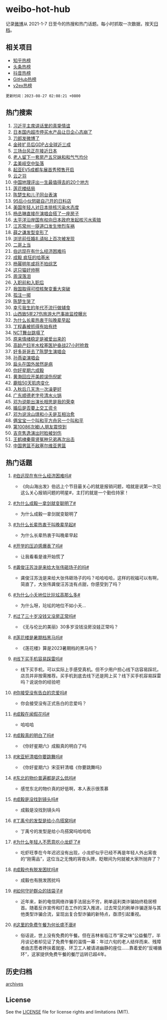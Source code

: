 # weibo-hot-hub

记录[微博](https://www.weibo.com)从 2021-1-7 日至今的热搜和热门话题。每小时抓取一次数据，按天[归档](archives)。

## 相关项目

- [知乎热榜](https://github.com/lonnyzhang423/zhihu-hot-hub)
- [头条热榜](https://github.com/lonnyzhang423/toutiao-hot-hub)
- [抖音热榜](https://github.com/lonnyzhang423/douyin-hot-hub)
- [GitHub热榜](https://github.com/lonnyzhang423/github-hot-hub)
- [v2ex热榜](https://github.com/lonnyzhang423/v2ex-hot-hub)


`更新时间：2023-08-27 02:08:21 +0800`

## 热门搜索

1. [习近平主席讲话里的真挚情谊](https://m.weibo.cn/search?containerid=100103type%3D1%26t%3D10%26q%3D%23%E4%B9%A0%E8%BF%91%E5%B9%B3%E4%B8%BB%E5%B8%AD%E8%AE%B2%E8%AF%9D%E9%87%8C%E7%9A%84%E7%9C%9F%E6%8C%9A%E6%83%85%E8%B0%8A%23&stream_entry_id=51&isnewpage=1&extparam=seat%3D1%26stream_entry_id%3D51%26cate%3D10103%26dgr%3D0%26pos%3D0%26filter_type%3Drealtimehot%26c_type%3D51%26display_time%3D1693073299%26pre_seqid%3D169307329902501307299&luicode=10000011&lfid=106003type%253D25%2526t%253D3%2526disable_hot%253D1%2526filter_type%253Drealtimehot)
1. [日本国内超市停买水产品让日企心态崩了](https://m.weibo.cn/search?containerid=100103type%3D1%26t%3D10%26q%3D%23%E6%97%A5%E6%9C%AC%E5%9B%BD%E5%86%85%E8%B6%85%E5%B8%82%E5%81%9C%E4%B9%B0%E6%B0%B4%E4%BA%A7%E5%93%81%E8%AE%A9%E6%97%A5%E4%BC%81%E5%BF%83%E6%80%81%E5%B4%A9%E4%BA%86%23&stream_entry_id=31&isnewpage=1&extparam=seat%3D1%26stream_entry_id%3D31%26pos%3D0%26dgr%3D0%26filter_type%3Drealtimehot%26c_type%3D31%26lcate%3D5001%26cate%3D5001%26q%3D%2523%25E6%2597%25A5%25E6%259C%25AC%25E5%259B%25BD%25E5%2586%2585%25E8%25B6%2585%25E5%25B8%2582%25E5%2581%259C%25E4%25B9%25B0%25E6%25B0%25B4%25E4%25BA%25A7%25E5%2593%2581%25E8%25AE%25A9%25E6%2597%25A5%25E4%25BC%2581%25E5%25BF%2583%25E6%2580%2581%25E5%25B4%25A9%25E4%25BA%2586%2523%26realpos%3D1%26flag%3D16%26band_rank%3D1%26display_time%3D1693073299%26pre_seqid%3D169307329902501307299&luicode=10000011&lfid=106003type%253D25%2526t%253D3%2526disable_hot%253D1%2526filter_type%253Drealtimehot)
1. [刀郎发微博了](https://m.weibo.cn/search?containerid=100103type%3D1%26t%3D10%26q%3D%23%E5%88%80%E9%83%8E%E5%8F%91%E5%BE%AE%E5%8D%9A%E4%BA%86%23&stream_entry_id=31&isnewpage=1&extparam=seat%3D1%26stream_entry_id%3D31%26pos%3D1%26dgr%3D0%26filter_type%3Drealtimehot%26c_type%3D31%26lcate%3D5001%26cate%3D5001%26q%3D%2523%25E5%2588%2580%25E9%2583%258E%25E5%258F%2591%25E5%25BE%25AE%25E5%258D%259A%25E4%25BA%2586%2523%26realpos%3D2%26flag%3D16%26band_rank%3D2%26display_time%3D1693073299%26pre_seqid%3D169307329902501307299&luicode=10000011&lfid=106003type%253D25%2526t%253D3%2526disable_hot%253D1%2526filter_type%253Drealtimehot)
1. [金砖扩员后GDP占全球近三成](https://m.weibo.cn/search?containerid=100103type%3D1%26t%3D10%26q%3D%23%E9%87%91%E7%A0%96%E6%89%A9%E5%91%98%E5%90%8EGDP%E5%8D%A0%E5%85%A8%E7%90%83%E8%BF%91%E4%B8%89%E6%88%90%23&stream_entry_id=31&isnewpage=1&extparam=seat%3D1%26stream_entry_id%3D31%26pos%3D2%26dgr%3D0%26filter_type%3Drealtimehot%26c_type%3D31%26lcate%3D5001%26cate%3D5001%26q%3D%2523%25E9%2587%2591%25E7%25A0%2596%25E6%2589%25A9%25E5%2591%2598%25E5%2590%258EGDP%25E5%258D%25A0%25E5%2585%25A8%25E7%2590%2583%25E8%25BF%2591%25E4%25B8%2589%25E6%2588%2590%2523%26realpos%3D3%26flag%3D0%26band_rank%3D3%26display_time%3D1693073299%26pre_seqid%3D169307329902501307299&luicode=10000011&lfid=106003type%253D25%2526t%253D3%2526disable_hot%253D1%2526filter_type%253Drealtimehot)
1. [三场台风正在接近日本](https://m.weibo.cn/search?containerid=100103type%3D1%26t%3D10%26q%3D%23%E4%B8%89%E5%9C%BA%E5%8F%B0%E9%A3%8E%E6%AD%A3%E5%9C%A8%E6%8E%A5%E8%BF%91%E6%97%A5%E6%9C%AC%23&stream_entry_id=31&isnewpage=1&extparam=seat%3D1%26stream_entry_id%3D31%26pos%3D3%26dgr%3D0%26filter_type%3Drealtimehot%26c_type%3D31%26lcate%3D5001%26cate%3D5001%26q%3D%2523%25E4%25B8%2589%25E5%259C%25BA%25E5%258F%25B0%25E9%25A3%258E%25E6%25AD%25A3%25E5%259C%25A8%25E6%258E%25A5%25E8%25BF%2591%25E6%2597%25A5%25E6%259C%25AC%2523%26realpos%3D4%26flag%3D16%26band_rank%3D4%26display_time%3D1693073299%26pre_seqid%3D169307329902501307299&luicode=10000011&lfid=106003type%253D25%2526t%253D3%2526disable_hot%253D1%2526filter_type%253Drealtimehot)
1. [老人留下一套房产五兄妹和和气气均分](https://m.weibo.cn/search?containerid=100103type%3D1%26t%3D10%26q%3D%23%E8%80%81%E4%BA%BA%E7%95%99%E4%B8%8B%E4%B8%80%E5%A5%97%E6%88%BF%E4%BA%A7%E4%BA%94%E5%85%84%E5%A6%B9%E5%92%8C%E5%92%8C%E6%B0%94%E6%B0%94%E5%9D%87%E5%88%86%23&stream_entry_id=31&isnewpage=1&extparam=seat%3D1%26stream_entry_id%3D31%26pos%3D4%26dgr%3D0%26filter_type%3Drealtimehot%26c_type%3D31%26lcate%3D5001%26cate%3D5001%26q%3D%2523%25E8%2580%2581%25E4%25BA%25BA%25E7%2595%2599%25E4%25B8%258B%25E4%25B8%2580%25E5%25A5%2597%25E6%2588%25BF%25E4%25BA%25A7%25E4%25BA%2594%25E5%2585%2584%25E5%25A6%25B9%25E5%2592%258C%25E5%2592%258C%25E6%25B0%2594%25E6%25B0%2594%25E5%259D%2587%25E5%2588%2586%2523%26realpos%3D5%26flag%3D32768%26band_rank%3D5%26display_time%3D1693073299%26pre_seqid%3D169307329902501307299&luicode=10000011&lfid=106003type%253D25%2526t%253D3%2526disable_hot%253D1%2526filter_type%253Drealtimehot)
1. [孟美岐空中坠落](https://m.weibo.cn/search?containerid=100103type%3D1%26t%3D10%26q%3D%23%E5%AD%9F%E7%BE%8E%E5%B2%90%E7%A9%BA%E4%B8%AD%E5%9D%A0%E8%90%BD%23&stream_entry_id=31&isnewpage=1&extparam=seat%3D1%26stream_entry_id%3D31%26pos%3D5%26dgr%3D0%26filter_type%3Drealtimehot%26c_type%3D31%26lcate%3D5001%26cate%3D5001%26q%3D%2523%25E5%25AD%259F%25E7%25BE%258E%25E5%25B2%2590%25E7%25A9%25BA%25E4%25B8%25AD%25E5%259D%25A0%25E8%2590%25BD%2523%26realpos%3D6%26flag%3D2%26band_rank%3D6%26display_time%3D1693073299%26pre_seqid%3D169307329902501307299&luicode=10000011&lfid=106003type%253D25%2526t%253D3%2526disable_hot%253D1%2526filter_type%253Drealtimehot)
1. [起亚EV5成都车展首秀预售开启](https://m.weibo.cn/search?containerid=100103type%3D1%26t%3D10%26q%3D%23%E8%B5%B7%E4%BA%9AEV5%E6%88%90%E9%83%BD%E8%BD%A6%E5%B1%95%E9%A6%96%E7%A7%80%E9%A2%84%E5%94%AE%E5%BC%80%E5%90%AF%23&stream_entry_id=31&isnewpage=1&extparam=seat%3D1%26stream_entry_id%3D31%26adid%3D200655%26pos%3D6%26filter_type%3Drealtimehot%26c_type%3D31%26dgr%3D0%26lcate%3D5001%26cate%3D5001%26is_ad_pos%3D1%26q%3D%2523%25E8%25B5%25B7%25E4%25BA%259AEV5%25E6%2588%2590%25E9%2583%25BD%25E8%25BD%25A6%25E5%25B1%2595%25E9%25A6%2596%25E7%25A7%2580%25E9%25A2%2584%25E5%2594%25AE%25E5%25BC%2580%25E5%2590%25AF%2523%26topic_ad%3D1%26band_rank%3D7%26display_time%3D1693073299%26pre_seqid%3D169307329902501307299&luicode=10000011&lfid=106003type%253D25%2526t%253D3%2526disable_hot%253D1%2526filter_type%253Drealtimehot)
1. [云之羽](https://m.weibo.cn/search?containerid=100103type%3D1%26t%3D10%26q%3D%E4%BA%91%E4%B9%8B%E7%BE%BD&stream_entry_id=31&isnewpage=1&extparam=seat%3D1%26stream_entry_id%3D31%26pos%3D7%26dgr%3D0%26filter_type%3Drealtimehot%26c_type%3D31%26lcate%3D5001%26cate%3D5001%26q%3D%25E4%25BA%2591%25E4%25B9%258B%25E7%25BE%25BD%26realpos%3D7%26flag%3D2%26band_rank%3D7%26display_time%3D1693073299%26pre_seqid%3D169307329902501307299&luicode=10000011&lfid=106003type%253D25%2526t%253D3%2526disable_hot%253D1%2526filter_type%253Drealtimehot)
1. [中国地理评出一生最值得去的20个地方](https://m.weibo.cn/search?containerid=100103type%3D1%26t%3D10%26q%3D%E4%B8%AD%E5%9B%BD%E5%9C%B0%E7%90%86%E8%AF%84%E5%87%BA%E4%B8%80%E7%94%9F%E6%9C%80%E5%80%BC%E5%BE%97%E5%8E%BB%E7%9A%8420%E4%B8%AA%E5%9C%B0%E6%96%B9&stream_entry_id=31&isnewpage=1&extparam=seat%3D1%26stream_entry_id%3D31%26pos%3D8%26dgr%3D0%26filter_type%3Drealtimehot%26c_type%3D31%26lcate%3D5001%26cate%3D5001%26q%3D%25E4%25B8%25AD%25E5%259B%25BD%25E5%259C%25B0%25E7%2590%2586%25E8%25AF%2584%25E5%2587%25BA%25E4%25B8%2580%25E7%2594%259F%25E6%259C%2580%25E5%2580%25BC%25E5%25BE%2597%25E5%258E%25BB%25E7%259A%258420%25E4%25B8%25AA%25E5%259C%25B0%25E6%2596%25B9%26realpos%3D8%26flag%3D16%26band_rank%3D8%26display_time%3D1693073299%26pre_seqid%3D169307329902501307299&luicode=10000011&lfid=106003type%253D25%2526t%253D3%2526disable_hot%253D1%2526filter_type%253Drealtimehot)
1. [莲花楼结局](https://m.weibo.cn/search?containerid=100103type%3D1%26t%3D10%26q%3D%E8%8E%B2%E8%8A%B1%E6%A5%BC%E7%BB%93%E5%B1%80&stream_entry_id=31&isnewpage=1&extparam=seat%3D1%26stream_entry_id%3D31%26pos%3D9%26dgr%3D0%26filter_type%3Drealtimehot%26c_type%3D31%26lcate%3D5001%26cate%3D5001%26q%3D%25E8%258E%25B2%25E8%258A%25B1%25E6%25A5%25BC%25E7%25BB%2593%25E5%25B1%2580%26realpos%3D9%26flag%3D16%26band_rank%3D9%26display_time%3D1693073299%26pre_seqid%3D169307329902501307299&luicode=10000011&lfid=106003type%253D25%2526t%253D3%2526disable_hot%253D1%2526filter_type%253Drealtimehot)
1. [陈楚生和儿子同台表演](https://m.weibo.cn/search?containerid=100103type%3D1%26t%3D10%26q%3D%23%E9%99%88%E6%A5%9A%E7%94%9F%E5%92%8C%E5%84%BF%E5%AD%90%E5%90%8C%E5%8F%B0%E8%A1%A8%E6%BC%94%23&stream_entry_id=31&isnewpage=1&extparam=seat%3D1%26stream_entry_id%3D31%26pos%3D10%26dgr%3D0%26filter_type%3Drealtimehot%26c_type%3D31%26lcate%3D5001%26cate%3D5001%26q%3D%2523%25E9%2599%2588%25E6%25A5%259A%25E7%2594%259F%25E5%2592%258C%25E5%2584%25BF%25E5%25AD%2590%25E5%2590%258C%25E5%258F%25B0%25E8%25A1%25A8%25E6%25BC%2594%2523%26realpos%3D10%26flag%3D0%26band_rank%3D10%26display_time%3D1693073299%26pre_seqid%3D169307329902501307299&luicode=10000011&lfid=106003type%253D25%2526t%253D3%2526disable_hot%253D1%2526filter_type%253Drealtimehot)
1. [95后小伙怒砸自己开的日料店](https://m.weibo.cn/search?containerid=100103type%3D1%26t%3D10%26q%3D%2395%E5%90%8E%E5%B0%8F%E4%BC%99%E6%80%92%E7%A0%B8%E8%87%AA%E5%B7%B1%E5%BC%80%E7%9A%84%E6%97%A5%E6%96%99%E5%BA%97%23&stream_entry_id=31&isnewpage=1&extparam=seat%3D1%26stream_entry_id%3D31%26pos%3D11%26dgr%3D0%26filter_type%3Drealtimehot%26c_type%3D31%26lcate%3D5001%26cate%3D5001%26q%3D%252395%25E5%2590%258E%25E5%25B0%258F%25E4%25BC%2599%25E6%2580%2592%25E7%25A0%25B8%25E8%2587%25AA%25E5%25B7%25B1%25E5%25BC%2580%25E7%259A%2584%25E6%2597%25A5%25E6%2596%2599%25E5%25BA%2597%2523%26realpos%3D11%26flag%3D0%26band_rank%3D11%26display_time%3D1693073299%26pre_seqid%3D169307329902501307299&luicode=10000011&lfid=106003type%253D25%2526t%253D3%2526disable_hot%253D1%2526filter_type%253Drealtimehot)
1. [美国年轻人对日本排核污染水态度](https://m.weibo.cn/search?containerid=100103type%3D1%26t%3D10%26q%3D%23%E7%BE%8E%E5%9B%BD%E5%B9%B4%E8%BD%BB%E4%BA%BA%E5%AF%B9%E6%97%A5%E6%9C%AC%E6%8E%92%E6%A0%B8%E6%B1%A1%E6%9F%93%E6%B0%B4%E6%80%81%E5%BA%A6%23&stream_entry_id=31&isnewpage=1&extparam=seat%3D1%26stream_entry_id%3D31%26pos%3D12%26dgr%3D0%26filter_type%3Drealtimehot%26c_type%3D31%26lcate%3D5001%26cate%3D5001%26q%3D%2523%25E7%25BE%258E%25E5%259B%25BD%25E5%25B9%25B4%25E8%25BD%25BB%25E4%25BA%25BA%25E5%25AF%25B9%25E6%2597%25A5%25E6%259C%25AC%25E6%258E%2592%25E6%25A0%25B8%25E6%25B1%25A1%25E6%259F%2593%25E6%25B0%25B4%25E6%2580%2581%25E5%25BA%25A6%2523%26realpos%3D12%26flag%3D0%26band_rank%3D12%26display_time%3D1693073299%26pre_seqid%3D169307329902501307299&luicode=10000011&lfid=106003type%253D25%2526t%253D3%2526disable_hot%253D1%2526filter_type%253Drealtimehot)
1. [杨丞琳直接在演唱会搭了一座房子](https://m.weibo.cn/search?containerid=100103type%3D1%26t%3D10%26q%3D%23%E6%9D%A8%E4%B8%9E%E7%90%B3%E7%9B%B4%E6%8E%A5%E5%9C%A8%E6%BC%94%E5%94%B1%E4%BC%9A%E6%90%AD%E4%BA%86%E4%B8%80%E5%BA%A7%E6%88%BF%E5%AD%90%23&stream_entry_id=31&isnewpage=1&extparam=seat%3D1%26stream_entry_id%3D31%26pos%3D13%26dgr%3D0%26filter_type%3Drealtimehot%26c_type%3D31%26lcate%3D5001%26cate%3D5001%26q%3D%2523%25E6%259D%25A8%25E4%25B8%259E%25E7%2590%25B3%25E7%259B%25B4%25E6%258E%25A5%25E5%259C%25A8%25E6%25BC%2594%25E5%2594%25B1%25E4%25BC%259A%25E6%2590%25AD%25E4%25BA%2586%25E4%25B8%2580%25E5%25BA%25A7%25E6%2588%25BF%25E5%25AD%2590%2523%26realpos%3D13%26flag%3D0%26band_rank%3D13%26display_time%3D1693073299%26pre_seqid%3D169307329902501307299&luicode=10000011&lfid=106003type%253D25%2526t%253D3%2526disable_hot%253D1%2526filter_type%253Drealtimehot)
1. [太平洋沿岸国有权向日本政府发起核污水索赔](https://m.weibo.cn/search?containerid=100103type%3D1%26t%3D10%26q%3D%23%E5%A4%AA%E5%B9%B3%E6%B4%8B%E6%B2%BF%E5%B2%B8%E5%9B%BD%E6%9C%89%E6%9D%83%E5%90%91%E6%97%A5%E6%9C%AC%E6%94%BF%E5%BA%9C%E5%8F%91%E8%B5%B7%E6%A0%B8%E6%B1%A1%E6%B0%B4%E7%B4%A2%E8%B5%94%23&stream_entry_id=31&isnewpage=1&extparam=seat%3D1%26stream_entry_id%3D31%26pos%3D14%26dgr%3D0%26filter_type%3Drealtimehot%26c_type%3D31%26lcate%3D5001%26cate%3D5001%26q%3D%2523%25E5%25A4%25AA%25E5%25B9%25B3%25E6%25B4%258B%25E6%25B2%25BF%25E5%25B2%25B8%25E5%259B%25BD%25E6%259C%2589%25E6%259D%2583%25E5%2590%2591%25E6%2597%25A5%25E6%259C%25AC%25E6%2594%25BF%25E5%25BA%259C%25E5%258F%2591%25E8%25B5%25B7%25E6%25A0%25B8%25E6%25B1%25A1%25E6%25B0%25B4%25E7%25B4%25A2%25E8%25B5%2594%2523%26realpos%3D14%26flag%3D0%26band_rank%3D14%26display_time%3D1693073299%26pre_seqid%3D169307329902501307299&luicode=10000011&lfid=106003type%253D25%2526t%253D3%2526disable_hot%253D1%2526filter_type%253Drealtimehot)
1. [江苏常州一隧道口发生惨烈车祸](https://m.weibo.cn/search?containerid=100103type%3D1%26t%3D10%26q%3D%23%E6%B1%9F%E8%8B%8F%E5%B8%B8%E5%B7%9E%E4%B8%80%E9%9A%A7%E9%81%93%E5%8F%A3%E5%8F%91%E7%94%9F%E6%83%A8%E7%83%88%E8%BD%A6%E7%A5%B8%23&stream_entry_id=31&isnewpage=1&extparam=seat%3D1%26stream_entry_id%3D31%26pos%3D15%26dgr%3D0%26filter_type%3Drealtimehot%26c_type%3D31%26lcate%3D5001%26cate%3D5001%26q%3D%2523%25E6%25B1%259F%25E8%258B%258F%25E5%25B8%25B8%25E5%25B7%259E%25E4%25B8%2580%25E9%259A%25A7%25E9%2581%2593%25E5%258F%25A3%25E5%258F%2591%25E7%2594%259F%25E6%2583%25A8%25E7%2583%2588%25E8%25BD%25A6%25E7%25A5%25B8%2523%26realpos%3D15%26flag%3D0%26band_rank%3D15%26display_time%3D1693073299%26pre_seqid%3D169307329902501307299&luicode=10000011&lfid=106003type%253D25%2526t%253D3%2526disable_hot%253D1%2526filter_type%253Drealtimehot)
1. [薛之谦发型变形了](https://m.weibo.cn/search?containerid=100103type%3D1%26t%3D10%26q%3D%23%E8%96%9B%E4%B9%8B%E8%B0%A6%E5%8F%91%E5%9E%8B%E5%8F%98%E5%BD%A2%E4%BA%86%23&stream_entry_id=31&isnewpage=1&extparam=seat%3D1%26stream_entry_id%3D31%26pos%3D16%26dgr%3D0%26filter_type%3Drealtimehot%26c_type%3D31%26lcate%3D5001%26cate%3D5001%26q%3D%2523%25E8%2596%259B%25E4%25B9%258B%25E8%25B0%25A6%25E5%258F%2591%25E5%259E%258B%25E5%258F%2598%25E5%25BD%25A2%25E4%25BA%2586%2523%26realpos%3D16%26flag%3D0%26band_rank%3D16%26display_time%3D1693073299%26pre_seqid%3D169307329902501307299&luicode=10000011&lfid=106003type%253D25%2526t%253D3%2526disable_hot%253D1%2526filter_type%253Drealtimehot)
1. [浏览前任婚礼请帖上百次被发现](https://m.weibo.cn/search?containerid=100103type%3D1%26t%3D10%26q%3D%E6%B5%8F%E8%A7%88%E5%89%8D%E4%BB%BB%E5%A9%9A%E7%A4%BC%E8%AF%B7%E5%B8%96%E4%B8%8A%E7%99%BE%E6%AC%A1%E8%A2%AB%E5%8F%91%E7%8E%B0&stream_entry_id=31&isnewpage=1&extparam=seat%3D1%26stream_entry_id%3D31%26pos%3D17%26dgr%3D0%26filter_type%3Drealtimehot%26c_type%3D31%26lcate%3D5001%26cate%3D5001%26q%3D%25E6%25B5%258F%25E8%25A7%2588%25E5%2589%258D%25E4%25BB%25BB%25E5%25A9%259A%25E7%25A4%25BC%25E8%25AF%25B7%25E5%25B8%2596%25E4%25B8%258A%25E7%2599%25BE%25E6%25AC%25A1%25E8%25A2%25AB%25E5%258F%2591%25E7%258E%25B0%26realpos%3D17%26flag%3D0%26band_rank%3D17%26display_time%3D1693073299%26pre_seqid%3D169307329902501307299&luicode=10000011&lfid=106003type%253D25%2526t%253D3%2526disable_hot%253D1%2526filter_type%253Drealtimehot)
1. [二哥上当](https://m.weibo.cn/search?containerid=100103type%3D1%26t%3D10%26q%3D%E4%BA%8C%E5%93%A5%E4%B8%8A%E5%BD%93&stream_entry_id=31&isnewpage=1&extparam=seat%3D1%26stream_entry_id%3D31%26pos%3D18%26dgr%3D0%26filter_type%3Drealtimehot%26c_type%3D31%26lcate%3D5001%26cate%3D5001%26q%3D%25E4%25BA%258C%25E5%2593%25A5%25E4%25B8%258A%25E5%25BD%2593%26realpos%3D18%26flag%3D1%26band_rank%3D18%26display_time%3D1693073299%26pre_seqid%3D169307329902501307299&luicode=10000011&lfid=106003type%253D25%2526t%253D3%2526disable_hot%253D1%2526filter_type%253Drealtimehot)
1. [伯远现在有什么经济困难吗](https://m.weibo.cn/search?containerid=100103type%3D1%26t%3D10%26q%3D%23%E4%BC%AF%E8%BF%9C%E7%8E%B0%E5%9C%A8%E6%9C%89%E4%BB%80%E4%B9%88%E7%BB%8F%E6%B5%8E%E5%9B%B0%E9%9A%BE%E5%90%97%23&stream_entry_id=31&isnewpage=1&extparam=seat%3D1%26stream_entry_id%3D31%26pos%3D19%26dgr%3D0%26filter_type%3Drealtimehot%26c_type%3D31%26lcate%3D5001%26cate%3D5001%26q%3D%2523%25E4%25BC%25AF%25E8%25BF%259C%25E7%258E%25B0%25E5%259C%25A8%25E6%259C%2589%25E4%25BB%2580%25E4%25B9%2588%25E7%25BB%258F%25E6%25B5%258E%25E5%259B%25B0%25E9%259A%25BE%25E5%2590%2597%2523%26realpos%3D19%26flag%3D0%26band_rank%3D19%26display_time%3D1693073299%26pre_seqid%3D169307329902501307299&luicode=10000011&lfid=106003type%253D25%2526t%253D3%2526disable_hot%253D1%2526filter_type%253Drealtimehot)
1. [成毅 疯狂的哈基米](https://m.weibo.cn/search?containerid=100103type%3D1%26t%3D10%26q%3D%E6%88%90%E6%AF%85+%E7%96%AF%E7%8B%82%E7%9A%84%E5%93%88%E5%9F%BA%E7%B1%B3&stream_entry_id=31&isnewpage=1&extparam=seat%3D1%26stream_entry_id%3D31%26pos%3D20%26dgr%3D0%26filter_type%3Drealtimehot%26c_type%3D31%26lcate%3D5001%26cate%3D5001%26q%3D%25E6%2588%2590%25E6%25AF%2585%2520%25E7%2596%25AF%25E7%258B%2582%25E7%259A%2584%25E5%2593%2588%25E5%259F%25BA%25E7%25B1%25B3%26realpos%3D20%26flag%3D0%26band_rank%3D20%26display_time%3D1693073299%26pre_seqid%3D169307329902501307299&luicode=10000011&lfid=106003type%253D25%2526t%253D3%2526disable_hot%253D1%2526filter_type%253Drealtimehot)
1. [杨幂明年或将不拍综艺](https://m.weibo.cn/search?containerid=100103type%3D1%26t%3D10%26q%3D%23%E6%9D%A8%E5%B9%82%E6%98%8E%E5%B9%B4%E6%88%96%E5%B0%86%E4%B8%8D%E6%8B%8D%E7%BB%BC%E8%89%BA%23&stream_entry_id=31&isnewpage=1&extparam=seat%3D1%26stream_entry_id%3D31%26pos%3D21%26dgr%3D0%26filter_type%3Drealtimehot%26c_type%3D31%26lcate%3D5001%26cate%3D5001%26q%3D%2523%25E6%259D%25A8%25E5%25B9%2582%25E6%2598%258E%25E5%25B9%25B4%25E6%2588%2596%25E5%25B0%2586%25E4%25B8%258D%25E6%258B%258D%25E7%25BB%25BC%25E8%2589%25BA%2523%26realpos%3D21%26flag%3D0%26band_rank%3D21%26display_time%3D1693073299%26pre_seqid%3D169307329902501307299&luicode=10000011&lfid=106003type%253D25%2526t%253D3%2526disable_hot%253D1%2526filter_type%253Drealtimehot)
1. [这只猫好帅啊](https://m.weibo.cn/search?containerid=100103type%3D1%26t%3D10%26q%3D%E8%BF%99%E5%8F%AA%E7%8C%AB%E5%A5%BD%E5%B8%85%E5%95%8A&stream_entry_id=31&isnewpage=1&extparam=seat%3D1%26stream_entry_id%3D31%26pos%3D22%26dgr%3D0%26filter_type%3Drealtimehot%26c_type%3D31%26lcate%3D5001%26cate%3D5001%26q%3D%25E8%25BF%2599%25E5%258F%25AA%25E7%258C%25AB%25E5%25A5%25BD%25E5%25B8%2585%25E5%2595%258A%26realpos%3D22%26flag%3D0%26band_rank%3D22%26display_time%3D1693073299%26pre_seqid%3D169307329902501307299&luicode=10000011&lfid=106003type%253D25%2526t%253D3%2526disable_hot%253D1%2526filter_type%253Drealtimehot)
1. [周深落泪](https://m.weibo.cn/search?containerid=100103type%3D1%26t%3D10%26q%3D%23%E5%91%A8%E6%B7%B1%E8%90%BD%E6%B3%AA%23&stream_entry_id=31&isnewpage=1&extparam=seat%3D1%26stream_entry_id%3D31%26pos%3D23%26dgr%3D0%26filter_type%3Drealtimehot%26c_type%3D31%26lcate%3D5001%26cate%3D5001%26q%3D%2523%25E5%2591%25A8%25E6%25B7%25B1%25E8%2590%25BD%25E6%25B3%25AA%2523%26realpos%3D23%26flag%3D1%26band_rank%3D23%26display_time%3D1693073299%26pre_seqid%3D169307329902501307299&luicode=10000011&lfid=106003type%253D25%2526t%253D3%2526disable_hot%253D1%2526filter_type%253Drealtimehot)
1. [入职前和入职后](https://m.weibo.cn/search?containerid=100103type%3D1%26t%3D10%26q%3D%E5%85%A5%E8%81%8C%E5%89%8D%E5%92%8C%E5%85%A5%E8%81%8C%E5%90%8E&stream_entry_id=31&isnewpage=1&extparam=seat%3D1%26stream_entry_id%3D31%26pos%3D24%26dgr%3D0%26filter_type%3Drealtimehot%26c_type%3D31%26lcate%3D5001%26cate%3D5001%26q%3D%25E5%2585%25A5%25E8%2581%258C%25E5%2589%258D%25E5%2592%258C%25E5%2585%25A5%25E8%2581%258C%25E5%2590%258E%26realpos%3D24%26flag%3D0%26band_rank%3D24%26display_time%3D1693073299%26pre_seqid%3D169307329902501307299&luicode=10000011&lfid=106003type%253D25%2526t%253D3%2526disable_hot%253D1%2526filter_type%253Drealtimehot)
1. [我国取得可控核聚变重大突破](https://m.weibo.cn/search?containerid=100103type%3D1%26t%3D10%26q%3D%23%E6%88%91%E5%9B%BD%E5%8F%96%E5%BE%97%E5%8F%AF%E6%8E%A7%E6%A0%B8%E8%81%9A%E5%8F%98%E9%87%8D%E5%A4%A7%E7%AA%81%E7%A0%B4%23&stream_entry_id=31&isnewpage=1&extparam=seat%3D1%26stream_entry_id%3D31%26pos%3D25%26dgr%3D0%26filter_type%3Drealtimehot%26c_type%3D31%26lcate%3D5001%26cate%3D5001%26q%3D%2523%25E6%2588%2591%25E5%259B%25BD%25E5%258F%2596%25E5%25BE%2597%25E5%258F%25AF%25E6%258E%25A7%25E6%25A0%25B8%25E8%2581%259A%25E5%258F%2598%25E9%2587%258D%25E5%25A4%25A7%25E7%25AA%2581%25E7%25A0%25B4%2523%26realpos%3D25%26flag%3D0%26band_rank%3D25%26display_time%3D1693073299%26pre_seqid%3D169307329902501307299&luicode=10000011&lfid=106003type%253D25%2526t%253D3%2526disable_hot%253D1%2526filter_type%253Drealtimehot)
1. [孤注一掷](https://m.weibo.cn/search?containerid=100103type%3D1%26t%3D10%26q%3D%E5%AD%A4%E6%B3%A8%E4%B8%80%E6%8E%B7&stream_entry_id=31&isnewpage=1&extparam=seat%3D1%26stream_entry_id%3D31%26pos%3D26%26dgr%3D0%26filter_type%3Drealtimehot%26c_type%3D31%26lcate%3D5001%26cate%3D5001%26q%3D%25E5%25AD%25A4%25E6%25B3%25A8%25E4%25B8%2580%25E6%258E%25B7%26realpos%3D26%26flag%3D0%26band_rank%3D26%26display_time%3D1693073299%26pre_seqid%3D169307329902501307299&luicode=10000011&lfid=106003type%253D25%2526t%253D3%2526disable_hot%253D1%2526filter_type%253Drealtimehot)
1. [陈楚生哭了](https://m.weibo.cn/search?containerid=100103type%3D1%26t%3D10%26q%3D%23%E9%99%88%E6%A5%9A%E7%94%9F%E5%93%AD%E4%BA%86%23&stream_entry_id=31&isnewpage=1&extparam=seat%3D1%26stream_entry_id%3D31%26pos%3D27%26dgr%3D0%26filter_type%3Drealtimehot%26c_type%3D31%26lcate%3D5001%26cate%3D5001%26q%3D%2523%25E9%2599%2588%25E6%25A5%259A%25E7%2594%259F%25E5%2593%25AD%25E4%25BA%2586%2523%26realpos%3D27%26flag%3D0%26band_rank%3D27%26display_time%3D1693073299%26pre_seqid%3D169307329902501307299&luicode=10000011&lfid=106003type%253D25%2526t%253D3%2526disable_hot%253D1%2526filter_type%253Drealtimehot)
1. [幸亏我生的年代不流行做辅食](https://m.weibo.cn/search?containerid=100103type%3D1%26t%3D10%26q%3D%E5%B9%B8%E4%BA%8F%E6%88%91%E7%94%9F%E7%9A%84%E5%B9%B4%E4%BB%A3%E4%B8%8D%E6%B5%81%E8%A1%8C%E5%81%9A%E8%BE%85%E9%A3%9F&stream_entry_id=31&isnewpage=1&extparam=seat%3D1%26stream_entry_id%3D31%26pos%3D28%26dgr%3D0%26filter_type%3Drealtimehot%26c_type%3D31%26lcate%3D5001%26cate%3D5001%26q%3D%25E5%25B9%25B8%25E4%25BA%258F%25E6%2588%2591%25E7%2594%259F%25E7%259A%2584%25E5%25B9%25B4%25E4%25BB%25A3%25E4%25B8%258D%25E6%25B5%2581%25E8%25A1%258C%25E5%2581%259A%25E8%25BE%2585%25E9%25A3%259F%26realpos%3D28%26flag%3D0%26band_rank%3D28%26display_time%3D1693073299%26pre_seqid%3D169307329902501307299&luicode=10000011&lfid=106003type%253D25%2526t%253D3%2526disable_hot%253D1%2526filter_type%253Drealtimehot)
1. [山西致5死27伤旅游大巴事故监控曝光](https://m.weibo.cn/search?containerid=100103type%3D1%26t%3D10%26q%3D%23%E5%B1%B1%E8%A5%BF%E8%87%B45%E6%AD%BB27%E4%BC%A4%E6%97%85%E6%B8%B8%E5%A4%A7%E5%B7%B4%E4%BA%8B%E6%95%85%E7%9B%91%E6%8E%A7%E6%9B%9D%E5%85%89%23&stream_entry_id=31&isnewpage=1&extparam=seat%3D1%26stream_entry_id%3D31%26pos%3D29%26dgr%3D0%26filter_type%3Drealtimehot%26c_type%3D31%26lcate%3D5001%26cate%3D5001%26q%3D%2523%25E5%25B1%25B1%25E8%25A5%25BF%25E8%2587%25B45%25E6%25AD%25BB27%25E4%25BC%25A4%25E6%2597%2585%25E6%25B8%25B8%25E5%25A4%25A7%25E5%25B7%25B4%25E4%25BA%258B%25E6%2595%2585%25E7%259B%2591%25E6%258E%25A7%25E6%259B%259D%25E5%2585%2589%2523%26realpos%3D29%26flag%3D0%26band_rank%3D29%26display_time%3D1693073299%26pre_seqid%3D169307329902501307299&luicode=10000011&lfid=106003type%253D25%2526t%253D3%2526disable_hot%253D1%2526filter_type%253Drealtimehot)
1. [为什么长辈热衷于叫晚辈早起](https://m.weibo.cn/search?containerid=100103type%3D1%26t%3D10%26q%3D%23%E4%B8%BA%E4%BB%80%E4%B9%88%E9%95%BF%E8%BE%88%E7%83%AD%E8%A1%B7%E4%BA%8E%E5%8F%AB%E6%99%9A%E8%BE%88%E6%97%A9%E8%B5%B7%23&stream_entry_id=31&isnewpage=1&extparam=seat%3D1%26stream_entry_id%3D31%26pos%3D30%26dgr%3D0%26filter_type%3Drealtimehot%26c_type%3D31%26lcate%3D5001%26cate%3D5001%26q%3D%2523%25E4%25B8%25BA%25E4%25BB%2580%25E4%25B9%2588%25E9%2595%25BF%25E8%25BE%2588%25E7%2583%25AD%25E8%25A1%25B7%25E4%25BA%258E%25E5%258F%25AB%25E6%2599%259A%25E8%25BE%2588%25E6%2597%25A9%25E8%25B5%25B7%2523%26realpos%3D30%26flag%3D0%26band_rank%3D30%26display_time%3D1693073299%26pre_seqid%3D169307329902501307299&luicode=10000011&lfid=106003type%253D25%2526t%253D3%2526disable_hot%253D1%2526filter_type%253Drealtimehot)
1. [丁程鑫被抓得有始有终](https://m.weibo.cn/search?containerid=100103type%3D1%26t%3D10%26q%3D%23%E4%B8%81%E7%A8%8B%E9%91%AB%E8%A2%AB%E6%8A%93%E5%BE%97%E6%9C%89%E5%A7%8B%E6%9C%89%E7%BB%88%23&stream_entry_id=31&isnewpage=1&extparam=seat%3D1%26stream_entry_id%3D31%26pos%3D31%26dgr%3D0%26filter_type%3Drealtimehot%26c_type%3D31%26lcate%3D5001%26cate%3D5001%26q%3D%2523%25E4%25B8%2581%25E7%25A8%258B%25E9%2591%25AB%25E8%25A2%25AB%25E6%258A%2593%25E5%25BE%2597%25E6%259C%2589%25E5%25A7%258B%25E6%259C%2589%25E7%25BB%2588%2523%26realpos%3D31%26flag%3D1%26band_rank%3D31%26display_time%3D1693073299%26pre_seqid%3D169307329902501307299&luicode=10000011&lfid=106003type%253D25%2526t%253D3%2526disable_hot%253D1%2526filter_type%253Drealtimehot)
1. [NCT舞台跳塌了](https://m.weibo.cn/search?containerid=100103type%3D1%26t%3D10%26q%3D%23NCT%E8%88%9E%E5%8F%B0%E8%B7%B3%E5%A1%8C%E4%BA%86%23&stream_entry_id=31&isnewpage=1&extparam=seat%3D1%26stream_entry_id%3D31%26pos%3D32%26dgr%3D0%26filter_type%3Drealtimehot%26c_type%3D31%26lcate%3D5001%26cate%3D5001%26q%3D%2523NCT%25E8%2588%259E%25E5%258F%25B0%25E8%25B7%25B3%25E5%25A1%258C%25E4%25BA%2586%2523%26realpos%3D32%26flag%3D0%26band_rank%3D32%26display_time%3D1693073299%26pre_seqid%3D169307329902501307299&luicode=10000011&lfid=106003type%253D25%2526t%253D3%2526disable_hot%253D1%2526filter_type%253Drealtimehot)
1. [原来情绪稳定是被爱出来的](https://m.weibo.cn/search?containerid=100103type%3D1%26t%3D10%26q%3D%23%E5%8E%9F%E6%9D%A5%E6%83%85%E7%BB%AA%E7%A8%B3%E5%AE%9A%E6%98%AF%E8%A2%AB%E7%88%B1%E5%87%BA%E6%9D%A5%E7%9A%84%23&stream_entry_id=31&isnewpage=1&extparam=seat%3D1%26stream_entry_id%3D31%26pos%3D33%26dgr%3D0%26filter_type%3Drealtimehot%26c_type%3D31%26lcate%3D5001%26cate%3D5001%26q%3D%2523%25E5%258E%259F%25E6%259D%25A5%25E6%2583%2585%25E7%25BB%25AA%25E7%25A8%25B3%25E5%25AE%259A%25E6%2598%25AF%25E8%25A2%25AB%25E7%2588%25B1%25E5%2587%25BA%25E6%259D%25A5%25E7%259A%2584%2523%26realpos%3D33%26flag%3D0%26band_rank%3D33%26display_time%3D1693073299%26pre_seqid%3D169307329902501307299&luicode=10000011&lfid=106003type%253D25%2526t%253D3%2526disable_hot%253D1%2526filter_type%253Drealtimehot)
1. [高龄产妇羊水栓塞医护奋战27小时抢救](https://m.weibo.cn/search?containerid=100103type%3D1%26t%3D10%26q%3D%23%E9%AB%98%E9%BE%84%E4%BA%A7%E5%A6%87%E7%BE%8A%E6%B0%B4%E6%A0%93%E5%A1%9E%E5%8C%BB%E6%8A%A4%E5%A5%8B%E6%88%9827%E5%B0%8F%E6%97%B6%E6%8A%A2%E6%95%91%23&stream_entry_id=31&isnewpage=1&extparam=seat%3D1%26stream_entry_id%3D31%26pos%3D34%26dgr%3D0%26filter_type%3Drealtimehot%26c_type%3D31%26lcate%3D5001%26cate%3D5001%26q%3D%2523%25E9%25AB%2598%25E9%25BE%2584%25E4%25BA%25A7%25E5%25A6%2587%25E7%25BE%258A%25E6%25B0%25B4%25E6%25A0%2593%25E5%25A1%259E%25E5%258C%25BB%25E6%258A%25A4%25E5%25A5%258B%25E6%2588%259827%25E5%25B0%258F%25E6%2597%25B6%25E6%258A%25A2%25E6%2595%2591%2523%26realpos%3D34%26flag%3D32768%26band_rank%3D34%26display_time%3D1693073299%26pre_seqid%3D169307329902501307299&luicode=10000011&lfid=106003type%253D25%2526t%253D3%2526disable_hot%253D1%2526filter_type%253Drealtimehot)
1. [好多哥哥去了陈楚生演唱会](https://m.weibo.cn/search?containerid=100103type%3D1%26t%3D10%26q%3D%23%E5%A5%BD%E5%A4%9A%E5%93%A5%E5%93%A5%E5%8E%BB%E4%BA%86%E9%99%88%E6%A5%9A%E7%94%9F%E6%BC%94%E5%94%B1%E4%BC%9A%23&stream_entry_id=31&isnewpage=1&extparam=seat%3D1%26stream_entry_id%3D31%26pos%3D35%26dgr%3D0%26filter_type%3Drealtimehot%26c_type%3D31%26lcate%3D5001%26cate%3D5001%26q%3D%2523%25E5%25A5%25BD%25E5%25A4%259A%25E5%2593%25A5%25E5%2593%25A5%25E5%258E%25BB%25E4%25BA%2586%25E9%2599%2588%25E6%25A5%259A%25E7%2594%259F%25E6%25BC%2594%25E5%2594%25B1%25E4%25BC%259A%2523%26realpos%3D35%26flag%3D0%26band_rank%3D35%26display_time%3D1693073299%26pre_seqid%3D169307329902501307299&luicode=10000011&lfid=106003type%253D25%2526t%253D3%2526disable_hot%253D1%2526filter_type%253Drealtimehot)
1. [孙燕姿演唱会](https://m.weibo.cn/search?containerid=100103type%3D1%26t%3D10%26q%3D%E5%AD%99%E7%87%95%E5%A7%BF%E6%BC%94%E5%94%B1%E4%BC%9A&stream_entry_id=31&isnewpage=1&extparam=seat%3D1%26stream_entry_id%3D31%26pos%3D36%26dgr%3D0%26filter_type%3Drealtimehot%26c_type%3D31%26lcate%3D5001%26cate%3D5001%26q%3D%25E5%25AD%2599%25E7%2587%2595%25E5%25A7%25BF%25E6%25BC%2594%25E5%2594%25B1%25E4%25BC%259A%26realpos%3D36%26flag%3D0%26band_rank%3D36%26display_time%3D1693073299%26pre_seqid%3D169307329902501307299&luicode=10000011&lfid=106003type%253D25%2526t%253D3%2526disable_hot%253D1%2526filter_type%253Drealtimehot)
1. [扁头在国外居然是病](https://m.weibo.cn/search?containerid=100103type%3D1%26t%3D10%26q%3D%E6%89%81%E5%A4%B4%E5%9C%A8%E5%9B%BD%E5%A4%96%E5%B1%85%E7%84%B6%E6%98%AF%E7%97%85&stream_entry_id=31&isnewpage=1&extparam=seat%3D1%26stream_entry_id%3D31%26pos%3D37%26dgr%3D0%26filter_type%3Drealtimehot%26c_type%3D31%26lcate%3D5001%26cate%3D5001%26q%3D%25E6%2589%2581%25E5%25A4%25B4%25E5%259C%25A8%25E5%259B%25BD%25E5%25A4%2596%25E5%25B1%2585%25E7%2584%25B6%25E6%2598%25AF%25E7%2597%2585%26realpos%3D37%26flag%3D1%26band_rank%3D37%26display_time%3D1693073299%26pre_seqid%3D169307329902501307299&luicode=10000011&lfid=106003type%253D25%2526t%253D3%2526disable_hot%253D1%2526filter_type%253Drealtimehot)
1. [你好星期六成毅](https://m.weibo.cn/search?containerid=100103type%3D1%26t%3D10%26q%3D%E4%BD%A0%E5%A5%BD%E6%98%9F%E6%9C%9F%E5%85%AD%E6%88%90%E6%AF%85&stream_entry_id=31&isnewpage=1&extparam=seat%3D1%26stream_entry_id%3D31%26pos%3D38%26dgr%3D0%26filter_type%3Drealtimehot%26c_type%3D31%26lcate%3D5001%26cate%3D5001%26q%3D%25E4%25BD%25A0%25E5%25A5%25BD%25E6%2598%259F%25E6%259C%259F%25E5%2585%25AD%25E6%2588%2590%25E6%25AF%2585%26realpos%3D38%26flag%3D0%26band_rank%3D38%26display_time%3D1693073299%26pre_seqid%3D169307329902501307299&luicode=10000011&lfid=106003type%253D25%2526t%253D3%2526disable_hot%253D1%2526filter_type%253Drealtimehot)
1. [黄渤回应开美颜误伤倪妮](https://m.weibo.cn/search?containerid=100103type%3D1%26t%3D10%26q%3D%23%E9%BB%84%E6%B8%A4%E5%9B%9E%E5%BA%94%E5%BC%80%E7%BE%8E%E9%A2%9C%E8%AF%AF%E4%BC%A4%E5%80%AA%E5%A6%AE%23&stream_entry_id=31&isnewpage=1&extparam=seat%3D1%26stream_entry_id%3D31%26pos%3D39%26dgr%3D0%26filter_type%3Drealtimehot%26c_type%3D31%26lcate%3D5001%26cate%3D5001%26q%3D%2523%25E9%25BB%2584%25E6%25B8%25A4%25E5%259B%259E%25E5%25BA%2594%25E5%25BC%2580%25E7%25BE%258E%25E9%25A2%259C%25E8%25AF%25AF%25E4%25BC%25A4%25E5%2580%25AA%25E5%25A6%25AE%2523%26realpos%3D39%26flag%3D0%26band_rank%3D39%26display_time%3D1693073299%26pre_seqid%3D169307329902501307299&luicode=10000011&lfid=106003type%253D25%2526t%253D3%2526disable_hot%253D1%2526filter_type%253Drealtimehot)
1. [鹿晗50天肌肉变化](https://m.weibo.cn/search?containerid=100103type%3D1%26t%3D10%26q%3D%23%E9%B9%BF%E6%99%9750%E5%A4%A9%E8%82%8C%E8%82%89%E5%8F%98%E5%8C%96%23&stream_entry_id=31&isnewpage=1&extparam=seat%3D1%26stream_entry_id%3D31%26pos%3D40%26dgr%3D0%26filter_type%3Drealtimehot%26c_type%3D31%26lcate%3D5001%26cate%3D5001%26q%3D%2523%25E9%25B9%25BF%25E6%2599%259750%25E5%25A4%25A9%25E8%2582%258C%25E8%2582%2589%25E5%258F%2598%25E5%258C%2596%2523%26realpos%3D40%26flag%3D0%26band_rank%3D40%26display_time%3D1693073299%26pre_seqid%3D169307329902501307299&luicode=10000011&lfid=106003type%253D25%2526t%253D3%2526disable_hot%253D1%2526filter_type%253Drealtimehot)
1. [入秋后几天洗一次澡更好](https://m.weibo.cn/search?containerid=100103type%3D1%26t%3D10%26q%3D%23%E5%85%A5%E7%A7%8B%E5%90%8E%E5%87%A0%E5%A4%A9%E6%B4%97%E4%B8%80%E6%AC%A1%E6%BE%A1%E6%9B%B4%E5%A5%BD%23&stream_entry_id=31&isnewpage=1&extparam=seat%3D1%26stream_entry_id%3D31%26pos%3D41%26dgr%3D0%26filter_type%3Drealtimehot%26c_type%3D31%26lcate%3D5001%26cate%3D5001%26q%3D%2523%25E5%2585%25A5%25E7%25A7%258B%25E5%2590%258E%25E5%2587%25A0%25E5%25A4%25A9%25E6%25B4%2597%25E4%25B8%2580%25E6%25AC%25A1%25E6%25BE%25A1%25E6%259B%25B4%25E5%25A5%25BD%2523%26realpos%3D41%26flag%3D0%26band_rank%3D41%26display_time%3D1693073299%26pre_seqid%3D169307329902501307299&luicode=10000011&lfid=106003type%253D25%2526t%253D3%2526disable_hot%253D1%2526filter_type%253Drealtimehot)
1. [广东顺德老字号清水火锅](https://m.weibo.cn/search?containerid=100103type%3D1%26t%3D10%26q%3D%E5%B9%BF%E4%B8%9C%E9%A1%BA%E5%BE%B7%E8%80%81%E5%AD%97%E5%8F%B7%E6%B8%85%E6%B0%B4%E7%81%AB%E9%94%85&stream_entry_id=31&isnewpage=1&extparam=seat%3D1%26stream_entry_id%3D31%26pos%3D42%26dgr%3D0%26filter_type%3Drealtimehot%26c_type%3D31%26lcate%3D5001%26cate%3D5001%26q%3D%25E5%25B9%25BF%25E4%25B8%259C%25E9%25A1%25BA%25E5%25BE%25B7%25E8%2580%2581%25E5%25AD%2597%25E5%258F%25B7%25E6%25B8%2585%25E6%25B0%25B4%25E7%2581%25AB%25E9%2594%2585%26realpos%3D42%26flag%3D0%26band_rank%3D42%26display_time%3D1693073299%26pre_seqid%3D169307329902501307299&luicode=10000011&lfid=106003type%253D25%2526t%253D3%2526disable_hot%253D1%2526filter_type%253Drealtimehot)
1. [邓为说能出演长相思是我的荣幸](https://m.weibo.cn/search?containerid=100103type%3D1%26t%3D10%26q%3D%23%E9%82%93%E4%B8%BA%E8%AF%B4%E8%83%BD%E5%87%BA%E6%BC%94%E9%95%BF%E7%9B%B8%E6%80%9D%E6%98%AF%E6%88%91%E7%9A%84%E8%8D%A3%E5%B9%B8%23&stream_entry_id=31&isnewpage=1&extparam=seat%3D1%26stream_entry_id%3D31%26pos%3D43%26dgr%3D0%26filter_type%3Drealtimehot%26c_type%3D31%26lcate%3D5001%26cate%3D5001%26q%3D%2523%25E9%2582%2593%25E4%25B8%25BA%25E8%25AF%25B4%25E8%2583%25BD%25E5%2587%25BA%25E6%25BC%2594%25E9%2595%25BF%25E7%259B%25B8%25E6%2580%259D%25E6%2598%25AF%25E6%2588%2591%25E7%259A%2584%25E8%258D%25A3%25E5%25B9%25B8%2523%26realpos%3D43%26flag%3D0%26band_rank%3D43%26display_time%3D1693073299%26pre_seqid%3D169307329902501307299&luicode=10000011&lfid=106003type%253D25%2526t%253D3%2526disable_hot%253D1%2526filter_type%253Drealtimehot)
1. [婚后是否要上交工资卡](https://m.weibo.cn/search?containerid=100103type%3D1%26t%3D10%26q%3D%E5%A9%9A%E5%90%8E%E6%98%AF%E5%90%A6%E8%A6%81%E4%B8%8A%E4%BA%A4%E5%B7%A5%E8%B5%84%E5%8D%A1&stream_entry_id=31&isnewpage=1&extparam=seat%3D1%26stream_entry_id%3D31%26pos%3D44%26dgr%3D0%26filter_type%3Drealtimehot%26c_type%3D31%26lcate%3D5001%26cate%3D5001%26q%3D%25E5%25A9%259A%25E5%2590%258E%25E6%2598%25AF%25E5%2590%25A6%25E8%25A6%2581%25E4%25B8%258A%25E4%25BA%25A4%25E5%25B7%25A5%25E8%25B5%2584%25E5%258D%25A1%26realpos%3D44%26flag%3D0%26band_rank%3D44%26display_time%3D1693073299%26pre_seqid%3D169307329902501307299&luicode=10000011&lfid=106003type%253D25%2526t%253D3%2526disable_hot%253D1%2526filter_type%253Drealtimehot)
1. [邓为说涂山璟和小夭是互相治愈](https://m.weibo.cn/search?containerid=100103type%3D1%26t%3D10%26q%3D%23%E9%82%93%E4%B8%BA%E8%AF%B4%E6%B6%82%E5%B1%B1%E7%92%9F%E5%92%8C%E5%B0%8F%E5%A4%AD%E6%98%AF%E4%BA%92%E7%9B%B8%E6%B2%BB%E6%84%88%23&stream_entry_id=31&isnewpage=1&extparam=seat%3D1%26stream_entry_id%3D31%26pos%3D45%26dgr%3D0%26filter_type%3Drealtimehot%26c_type%3D31%26lcate%3D5001%26cate%3D5001%26q%3D%2523%25E9%2582%2593%25E4%25B8%25BA%25E8%25AF%25B4%25E6%25B6%2582%25E5%25B1%25B1%25E7%2592%259F%25E5%2592%258C%25E5%25B0%258F%25E5%25A4%25AD%25E6%2598%25AF%25E4%25BA%2592%25E7%259B%25B8%25E6%25B2%25BB%25E6%2584%2588%2523%26realpos%3D45%26flag%3D0%26band_rank%3D45%26display_time%3D1693073299%26pre_seqid%3D169307329902501307299&luicode=10000011&lfid=106003type%253D25%2526t%253D3%2526disable_hot%253D1%2526filter_type%253Drealtimehot)
1. [俩宝宝一个叫和平方舟另一个叫和平](https://m.weibo.cn/search?containerid=100103type%3D1%26t%3D10%26q%3D%23%E4%BF%A9%E5%AE%9D%E5%AE%9D%E4%B8%80%E4%B8%AA%E5%8F%AB%E5%92%8C%E5%B9%B3%E6%96%B9%E8%88%9F%E5%8F%A6%E4%B8%80%E4%B8%AA%E5%8F%AB%E5%92%8C%E5%B9%B3%23&stream_entry_id=31&isnewpage=1&extparam=seat%3D1%26stream_entry_id%3D31%26pos%3D46%26dgr%3D0%26filter_type%3Drealtimehot%26c_type%3D31%26lcate%3D5001%26cate%3D5001%26q%3D%2523%25E4%25BF%25A9%25E5%25AE%259D%25E5%25AE%259D%25E4%25B8%2580%25E4%25B8%25AA%25E5%258F%25AB%25E5%2592%258C%25E5%25B9%25B3%25E6%2596%25B9%25E8%2588%259F%25E5%258F%25A6%25E4%25B8%2580%25E4%25B8%25AA%25E5%258F%25AB%25E5%2592%258C%25E5%25B9%25B3%2523%26realpos%3D46%26flag%3D32768%26band_rank%3D46%26display_time%3D1693073299%26pre_seqid%3D169307329902501307299&luicode=10000011&lfid=106003type%253D25%2526t%253D3%2526disable_hot%253D1%2526filter_type%253Drealtimehot)
1. [第10086次被i人朋友震惊到](https://m.weibo.cn/search?containerid=100103type%3D1%26t%3D10%26q%3D%23%E7%AC%AC10086%E6%AC%A1%E8%A2%ABi%E4%BA%BA%E6%9C%8B%E5%8F%8B%E9%9C%87%E6%83%8A%E5%88%B0%23&stream_entry_id=31&isnewpage=1&extparam=seat%3D1%26stream_entry_id%3D31%26pos%3D47%26dgr%3D0%26filter_type%3Drealtimehot%26c_type%3D31%26lcate%3D5001%26cate%3D5001%26q%3D%2523%25E7%25AC%25AC10086%25E6%25AC%25A1%25E8%25A2%25ABi%25E4%25BA%25BA%25E6%259C%258B%25E5%258F%258B%25E9%259C%2587%25E6%2583%258A%25E5%2588%25B0%2523%26realpos%3D47%26flag%3D1%26band_rank%3D47%26display_time%3D1693073299%26pre_seqid%3D169307329902501307299&luicode=10000011&lfid=106003type%253D25%2526t%253D3%2526disable_hot%253D1%2526filter_type%253Drealtimehot)
1. [吉克隽逸演出时脸被划伤](https://m.weibo.cn/search?containerid=100103type%3D1%26t%3D10%26q%3D%23%E5%90%89%E5%85%8B%E9%9A%BD%E9%80%B8%E6%BC%94%E5%87%BA%E6%97%B6%E8%84%B8%E8%A2%AB%E5%88%92%E4%BC%A4%23&stream_entry_id=31&isnewpage=1&extparam=seat%3D1%26stream_entry_id%3D31%26pos%3D48%26dgr%3D0%26filter_type%3Drealtimehot%26c_type%3D31%26lcate%3D5001%26cate%3D5001%26q%3D%2523%25E5%2590%2589%25E5%2585%258B%25E9%259A%25BD%25E9%2580%25B8%25E6%25BC%2594%25E5%2587%25BA%25E6%2597%25B6%25E8%2584%25B8%25E8%25A2%25AB%25E5%2588%2592%25E4%25BC%25A4%2523%26realpos%3D48%26flag%3D0%26band_rank%3D48%26display_time%3D1693073299%26pre_seqid%3D169307329902501307299&luicode=10000011&lfid=106003type%253D25%2526t%253D3%2526disable_hot%253D1%2526filter_type%253Drealtimehot)
1. [王鹤棣秦霄贤冤种兄弟再次出击](https://m.weibo.cn/search?containerid=100103type%3D1%26t%3D10%26q%3D%E7%8E%8B%E9%B9%A4%E6%A3%A3%E7%A7%A6%E9%9C%84%E8%B4%A4%E5%86%A4%E7%A7%8D%E5%85%84%E5%BC%9F%E5%86%8D%E6%AC%A1%E5%87%BA%E5%87%BB&stream_entry_id=31&isnewpage=1&extparam=seat%3D1%26stream_entry_id%3D31%26pos%3D49%26dgr%3D0%26filter_type%3Drealtimehot%26c_type%3D31%26lcate%3D5001%26cate%3D5001%26q%3D%25E7%258E%258B%25E9%25B9%25A4%25E6%25A3%25A3%25E7%25A7%25A6%25E9%259C%2584%25E8%25B4%25A4%25E5%2586%25A4%25E7%25A7%258D%25E5%2585%2584%25E5%25BC%259F%25E5%2586%258D%25E6%25AC%25A1%25E5%2587%25BA%25E5%2587%25BB%26realpos%3D49%26flag%3D1%26band_rank%3D49%26display_time%3D1693073299%26pre_seqid%3D169307329902501307299&luicode=10000011&lfid=106003type%253D25%2526t%253D3%2526disable_hot%253D1%2526filter_type%253Drealtimehot)
1. [中国男篮不敌塞尔维亚男篮](https://m.weibo.cn/search?containerid=100103type%3D1%26t%3D10%26q%3D%23%E4%B8%AD%E5%9B%BD%E7%94%B7%E7%AF%AE%E4%B8%8D%E6%95%8C%E5%A1%9E%E5%B0%94%E7%BB%B4%E4%BA%9A%E7%94%B7%E7%AF%AE%23&stream_entry_id=31&isnewpage=1&extparam=seat%3D1%26stream_entry_id%3D31%26pos%3D50%26dgr%3D0%26filter_type%3Drealtimehot%26c_type%3D31%26lcate%3D5001%26cate%3D5001%26q%3D%2523%25E4%25B8%25AD%25E5%259B%25BD%25E7%2594%25B7%25E7%25AF%25AE%25E4%25B8%258D%25E6%2595%258C%25E5%25A1%259E%25E5%25B0%2594%25E7%25BB%25B4%25E4%25BA%259A%25E7%2594%25B7%25E7%25AF%25AE%2523%26realpos%3D50%26flag%3D0%26band_rank%3D50%26display_time%3D1693073299%26pre_seqid%3D169307329902501307299&luicode=10000011&lfid=106003type%253D25%2526t%253D3%2526disable_hot%253D1%2526filter_type%253Drealtimehot)

## 热门话题

1. [#伯远现在有什么经济困难吗#](https://m.weibo.cn/search?containerid=231522type%3D1%26t%3D10%26q%3D%23%E4%BC%AF%E8%BF%9C%E7%8E%B0%E5%9C%A8%E6%9C%89%E4%BB%80%E4%B9%88%E7%BB%8F%E6%B5%8E%E5%9B%B0%E9%9A%BE%E5%90%97%23&stream_entry_id=128&isnewpage=1&extparam=seat%3D1%26cate%3D5004%26lcate%3D5004%26pos%3D1-0-0%26unitid%3D1693057666902%26c_type%3D128%26dgr%3D0%26display_time%3D1693073301%26pre_seqid%3D1693073301465027354226&luicode=10000011&lfid=231648_-_4)
    - 《向山海出发》伯远上个节目最关心的就是报销问题，咱就是说第一次见这么关心报销问题的明星#，主打的就是一个勤俭持家！

1. [#为什么成毅一拿剑就变聪明了#](https://m.weibo.cn/search?containerid=231522type%3D1%26t%3D10%26q%3D%23%E4%B8%BA%E4%BB%80%E4%B9%88%E6%88%90%E6%AF%85%E4%B8%80%E6%8B%BF%E5%89%91%E5%B0%B1%E5%8F%98%E8%81%AA%E6%98%8E%E4%BA%86%23&stream_entry_id=128&isnewpage=1&extparam=seat%3D1%26cate%3D5004%26lcate%3D5004%26pos%3D1-0-1%26unitid%3D1693041720383%26c_type%3D128%26dgr%3D0%26display_time%3D1693073301%26pre_seqid%3D1693073301465027354226&luicode=10000011&lfid=231648_-_4)
    - 为什么成毅一拿剑就变聪明了

1. [#为什么长辈热衷于叫晚辈早起#](https://m.weibo.cn/search?containerid=231522type%3D1%26t%3D10%26q%3D%23%E4%B8%BA%E4%BB%80%E4%B9%88%E9%95%BF%E8%BE%88%E7%83%AD%E8%A1%B7%E4%BA%8E%E5%8F%AB%E6%99%9A%E8%BE%88%E6%97%A9%E8%B5%B7%23&stream_entry_id=128&isnewpage=1&extparam=seat%3D1%26cate%3D5004%26lcate%3D5004%26pos%3D1-0-2%26unitid%3D1693060944084%26c_type%3D128%26dgr%3D0%26display_time%3D1693073301%26pre_seqid%3D1693073301465027354226&luicode=10000011&lfid=231648_-_4)
    - 为什么长辈热衷于叫晚辈早起

1. [#开学的压迫感爆表了吗#](https://m.weibo.cn/search?containerid=231522type%3D1%26t%3D10%26q%3D%23%E5%BC%80%E5%AD%A6%E7%9A%84%E5%8E%8B%E8%BF%AB%E6%84%9F%E7%88%86%E8%A1%A8%E4%BA%86%E5%90%97%23&stream_entry_id=128&isnewpage=1&extparam=seat%3D1%26cate%3D5004%26lcate%3D5004%26pos%3D1-0-3%26unitid%3D1692926293247%26c_type%3D128%26dgr%3D0%26display_time%3D1693073301%26pre_seqid%3D1693073301465027354226&luicode=10000011&lfid=231648_-_4)
    - 让我看看是谁开始慌了

1. [#龚俊汪苏泷是来给大张伟砸场子的吗#](https://m.weibo.cn/search?containerid=231522type%3D1%26t%3D10%26q%3D%23%E9%BE%9A%E4%BF%8A%E6%B1%AA%E8%8B%8F%E6%B3%B7%E6%98%AF%E6%9D%A5%E7%BB%99%E5%A4%A7%E5%BC%A0%E4%BC%9F%E7%A0%B8%E5%9C%BA%E5%AD%90%E7%9A%84%E5%90%97%23&stream_entry_id=128&isnewpage=1&extparam=seat%3D1%26cate%3D5004%26lcate%3D5004%26pos%3D1-0-4%26unitid%3D1693053430816%26c_type%3D128%26dgr%3D0%26display_time%3D1693073301%26pre_seqid%3D1693073301465027354226&luicode=10000011&lfid=231648_-_4)
    - 龚俊汪苏泷是来给大张伟砸场子的吗？哈哈哈哈，这样的祝福可以有啊，简直了，大张伟龚俊汪苏泷有点甜，你感受到了吗？

1. [#为什么小夭地位比玱玹高那么多#](https://m.weibo.cn/search?containerid=231522type%3D1%26t%3D10%26q%3D%23%E4%B8%BA%E4%BB%80%E4%B9%88%E5%B0%8F%E5%A4%AD%E5%9C%B0%E4%BD%8D%E6%AF%94%E7%8E%B1%E7%8E%B9%E9%AB%98%E9%82%A3%E4%B9%88%E5%A4%9A%23&stream_entry_id=128&isnewpage=1&extparam=seat%3D1%26cate%3D5004%26lcate%3D5004%26pos%3D1-0-5%26unitid%3D1693041131990%26c_type%3D128%26dgr%3D0%26display_time%3D1693073301%26pre_seqid%3D1693073301465027354226&luicode=10000011&lfid=231648_-_4)
    - 为什么呀，玱玹的地位不如小夭…

1. [#过了三十岁没钱又没房正常吗#](https://m.weibo.cn/search?containerid=231522type%3D1%26t%3D10%26q%3D%23%E8%BF%87%E4%BA%86%E4%B8%89%E5%8D%81%E5%B2%81%E6%B2%A1%E9%92%B1%E5%8F%88%E6%B2%A1%E6%88%BF%E6%AD%A3%E5%B8%B8%E5%90%97%23&stream_entry_id=128&isnewpage=1&extparam=seat%3D1%26cate%3D5004%26lcate%3D5004%26pos%3D1-0-6%26unitid%3D1693008460407%26c_type%3D128%26dgr%3D0%26display_time%3D1693073301%26pre_seqid%3D1693073301465027354226&luicode=10000011&lfid=231648_-_4)
    - 《无与伦比的美丽》30多岁没钱没房没娃正常吗？

1. [#莲花楼是暑期档黑马吗#](https://m.weibo.cn/search?containerid=231522type%3D1%26t%3D10%26q%3D%23%E8%8E%B2%E8%8A%B1%E6%A5%BC%E6%98%AF%E6%9A%91%E6%9C%9F%E6%A1%A3%E9%BB%91%E9%A9%AC%E5%90%97%23&stream_entry_id=128&isnewpage=1&extparam=seat%3D1%26cate%3D5004%26lcate%3D5004%26pos%3D1-0-7%26unitid%3D1693007247468%26c_type%3D128%26dgr%3D0%26display_time%3D1693073301%26pre_seqid%3D1693073301465027354226&luicode=10000011&lfid=231648_-_4)
    - 《莲花楼》算是2023暑期档的黑马吗？

1. [#线下买手机容易踩雷吗#](https://m.weibo.cn/search?containerid=231522type%3D1%26t%3D10%26q%3D%23%E7%BA%BF%E4%B8%8B%E4%B9%B0%E6%89%8B%E6%9C%BA%E5%AE%B9%E6%98%93%E8%B8%A9%E9%9B%B7%E5%90%97%23&stream_entry_id=128&isnewpage=1&extparam=seat%3D1%26cate%3D5004%26lcate%3D5004%26pos%3D1-0-8%26unitid%3D1692939208232%26c_type%3D128%26dgr%3D0%26display_time%3D1693073301%26pre_seqid%3D1693073301465027354226&luicode=10000011&lfid=231648_-_4)
    - 线下买手机，可以实际上手感受真机。但不少用户担心线下店容易踩坑，店员并非按需推荐。买手机到底去线下还是网上买？线下买手机容易踩雷吗？说说你的经验吧

1. [#你接受没有告白的恋爱吗#](https://m.weibo.cn/search?containerid=231522type%3D1%26t%3D10%26q%3D%23%E4%BD%A0%E6%8E%A5%E5%8F%97%E6%B2%A1%E6%9C%89%E5%91%8A%E7%99%BD%E7%9A%84%E6%81%8B%E7%88%B1%E5%90%97%23&stream_entry_id=128&isnewpage=1&extparam=seat%3D1%26cate%3D5004%26lcate%3D5004%26pos%3D1-0-9%26unitid%3D1693059142543%26c_type%3D128%26dgr%3D0%26display_time%3D1693073301%26pre_seqid%3D1693073301465027354226&luicode=10000011&lfid=231648_-_4)
    - 你会接受没有正式告白的恋爱吗？

1. [#成毅在闻假花吗#](https://m.weibo.cn/search?containerid=231522type%3D1%26t%3D10%26q%3D%23%E6%88%90%E6%AF%85%E5%9C%A8%E9%97%BB%E5%81%87%E8%8A%B1%E5%90%97%23&stream_entry_id=128&isnewpage=1&extparam=seat%3D1%26cate%3D5004%26lcate%3D5004%26pos%3D1-0-10%26unitid%3D1693016840815%26c_type%3D128%26dgr%3D0%26display_time%3D1693073301%26pre_seqid%3D1693073301465027354226&luicode=10000011&lfid=231648_-_4)
    - 哈哈哈

1. [#成毅真的明白了吗#](https://m.weibo.cn/search?containerid=231522type%3D1%26t%3D10%26q%3D%23%E6%88%90%E6%AF%85%E7%9C%9F%E7%9A%84%E6%98%8E%E7%99%BD%E4%BA%86%E5%90%97%23&stream_entry_id=128&isnewpage=1&extparam=seat%3D1%26cate%3D5004%26lcate%3D5004%26pos%3D1-0-11%26unitid%3D1693032744690%26c_type%3D128%26dgr%3D0%26display_time%3D1693073301%26pre_seqid%3D1693073301465027354226&luicode=10000011&lfid=231648_-_4)
    - 《你好星期六》成毅真的明白了吗

1. [#宋亚轩清唱你要跳舞吗#](https://m.weibo.cn/search?containerid=231522type%3D1%26t%3D10%26q%3D%23%E5%AE%8B%E4%BA%9A%E8%BD%A9%E6%B8%85%E5%94%B1%E4%BD%A0%E8%A6%81%E8%B7%B3%E8%88%9E%E5%90%97%23&stream_entry_id=128&isnewpage=1&extparam=seat%3D1%26cate%3D5004%26lcate%3D5004%26pos%3D1-0-12%26unitid%3D1693053433222%26c_type%3D128%26dgr%3D0%26display_time%3D1693073301%26pre_seqid%3D1693073301465027354226&luicode=10000011&lfid=231648_-_4)
    - 《你好星期六》宋亚轩清唱《你要跳舞吗》

1. [#东北的物价普遍都是这么低吗#](https://m.weibo.cn/search?containerid=231522type%3D1%26t%3D10%26q%3D%23%E4%B8%9C%E5%8C%97%E7%9A%84%E7%89%A9%E4%BB%B7%E6%99%AE%E9%81%8D%E9%83%BD%E6%98%AF%E8%BF%99%E4%B9%88%E4%BD%8E%E5%90%97%23&stream_entry_id=128&isnewpage=1&extparam=seat%3D1%26cate%3D5004%26lcate%3D5004%26pos%3D1-0-13%26unitid%3D1692927786647%26c_type%3D128%26dgr%3D0%26display_time%3D1693073301%26pre_seqid%3D1693073301465027354226&luicode=10000011&lfid=231648_-_4)
    - 感觉东北的物价真的好低啊，本人表示很羡慕

1. [#成毅是没找到镜头吗#](https://m.weibo.cn/search?containerid=231522type%3D1%26t%3D10%26q%3D%23%E6%88%90%E6%AF%85%E6%98%AF%E6%B2%A1%E6%89%BE%E5%88%B0%E9%95%9C%E5%A4%B4%E5%90%97%23&stream_entry_id=128&isnewpage=1&extparam=seat%3D1%26cate%3D5004%26lcate%3D5004%26pos%3D1-0-14%26unitid%3D1693037564857%26c_type%3D128%26dgr%3D0%26display_time%3D1693073301%26pre_seqid%3D1693073301465027354226&luicode=10000011&lfid=231648_-_4)
    - 成毅是没找到镜头吗

1. [#丁禹兮的发型是给小鸟搭窝吗#](https://m.weibo.cn/search?containerid=231522type%3D1%26t%3D10%26q%3D%23%E4%B8%81%E7%A6%B9%E5%85%AE%E7%9A%84%E5%8F%91%E5%9E%8B%E6%98%AF%E7%BB%99%E5%B0%8F%E9%B8%9F%E6%90%AD%E7%AA%9D%E5%90%97%23&stream_entry_id=128&isnewpage=1&extparam=seat%3D1%26cate%3D5004%26lcate%3D5004%26pos%3D1-0-15%26unitid%3D1693062774106%26c_type%3D128%26dgr%3D0%26display_time%3D1693073301%26pre_seqid%3D1693073301465027354226&luicode=10000011&lfid=231648_-_4)
    - 丁禹兮的发型是给小鸟搭窝吗哈哈哈

1. [#为什么年轻人不愿意吃小龙虾了#](https://m.weibo.cn/search?containerid=231522type%3D1%26t%3D10%26q%3D%23%E4%B8%BA%E4%BB%80%E4%B9%88%E5%B9%B4%E8%BD%BB%E4%BA%BA%E4%B8%8D%E6%84%BF%E6%84%8F%E5%90%83%E5%B0%8F%E9%BE%99%E8%99%BE%E4%BA%86%23&stream_entry_id=128&isnewpage=1&extparam=seat%3D1%26cate%3D5004%26lcate%3D5004%26pos%3D1-0-16%26unitid%3D1693007564864%26c_type%3D128%26dgr%3D0%26display_time%3D1693073301%26pre_seqid%3D1693073301465027354226&luicode=10000011&lfid=231648_-_4)
    - 吃虾旺季在今年迟迟没有出现，小龙虾似乎已经不再是年轻人外出宵夜的“刚需品”，这位当之无愧的宵夜头牌，眨眼间为何就被大家所抛弃了？

1. [#成毅也有脱发困扰吗#](https://m.weibo.cn/search?containerid=231522type%3D1%26t%3D10%26q%3D%23%E6%88%90%E6%AF%85%E4%B9%9F%E6%9C%89%E8%84%B1%E5%8F%91%E5%9B%B0%E6%89%B0%E5%90%97%23&stream_entry_id=128&isnewpage=1&extparam=seat%3D1%26cate%3D5004%26lcate%3D5004%26pos%3D1-0-17%26unitid%3D1692936221556%26c_type%3D128%26dgr%3D0%26display_time%3D1693073301%26pre_seqid%3D1693073301465027354226&luicode=10000011&lfid=231648_-_4)
    - 成毅也有脱发困扰吗

1. [#如何守护群众的钱袋子#](https://m.weibo.cn/search?containerid=231522type%3D1%26t%3D10%26q%3D%23%E5%A6%82%E4%BD%95%E5%AE%88%E6%8A%A4%E7%BE%A4%E4%BC%97%E7%9A%84%E9%92%B1%E8%A2%8B%E5%AD%90%23&stream_entry_id=128&isnewpage=1&extparam=seat%3D1%26cate%3D5004%26lcate%3D5004%26pos%3D1-0-18%26unitid%3D1693041148677%26c_type%3D128%26dgr%3D0%26display_time%3D1693073301%26pre_seqid%3D1693073301465027354226&luicode=10000011&lfid=231648_-_4)
    - 近年来，新的电信网络诈骗手法层出不穷，刷单返利类诈骗始终稳居榜首。随着反诈宣传和打击工作的深入推进，过去常见的刷单诈骗逐渐与其他类型诈骗合流，呈现出复合型诈骗的新特点，亟须引起重视。

1. [#这里的免费午餐为何长盛不衰#](https://m.weibo.cn/search?containerid=231522type%3D1%26t%3D10%26q%3D%23%E8%BF%99%E9%87%8C%E7%9A%84%E5%85%8D%E8%B4%B9%E5%8D%88%E9%A4%90%E4%B8%BA%E4%BD%95%E9%95%BF%E7%9B%9B%E4%B8%8D%E8%A1%B0%23&stream_entry_id=128&isnewpage=1&extparam=seat%3D1%26cate%3D5004%26lcate%3D5004%26pos%3D1-0-19%26unitid%3D1692976740552%26c_type%3D128%26dgr%3D0%26display_time%3D1693073301%26pre_seqid%3D1693073301465027354226&luicode=10000011&lfid=231648_-_4)
    - 俗话说，世上没有免费的午餐。但在吉林省临江市“家之味”公益餐厅，半月谈记者却见证了免费午餐的温情一幕：年过六旬的老人结伴而来、残障者由志愿者搀扶着就座、环卫工人被请进幽静的座位……靠着爱的“反哺循环”，这家提供免费午餐的餐厅运转已超4年。


## 历史归档

[archives](archives)

## License

See the [LICENSE](LICENSE) file for license rights and limitations (MIT).
